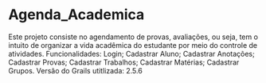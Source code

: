 # Agenda_Academica
Este projeto consiste no agendamento de provas, avaliações, ou seja, tem o intuito de organizar a vida acadêmica do estudante por meio do controle de atividades.  Funcionalidades: Login; Cadastrar Aluno; Cadastrar Anotações; Cadastrar Provas; Cadastrar Trabalhos; Cadastrar Matérias; Cadastrar Grupos.  Versão do Grails utitlizada: 2.5.6
